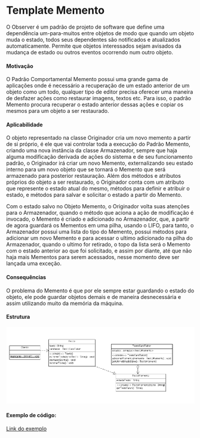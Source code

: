 # Template Memento
O Observer é um padrão de projeto de software que define uma dependência um-para-muitos entre objetos de modo que quando um objeto muda o estado, todos seus dependentes são notificados e atualizados automaticamente. Permite que objetos interessados sejam avisados da mudança de estado ou outros eventos ocorrendo num outro objeto.


#### Motivação
O Padrão Comportamental Memento possui uma grande gama de aplicações onde é necessário a recuperação de um estado anterior de um objeto como um todo, qualquer tipo de editor precisa oferecer uma maneira de desfazer ações como restaurar imagens, textos etc. Para isso, o padrão Memento procura recuperar o estado anterior dessas ações e copiar os mesmos para um objeto a ser restaurado.


#### Aplicabilidade 
O objeto representado na classe Originador cria um novo memento a partir de si próprio, é ele que vai controlar toda a execução do Padrão Memento, criando uma nova instância da classe Armazenador, sempre que haja alguma modificação derivada de ações do sistema e de seu funcionamento padrão, o Originador irá criar um novo Memento, externalizando seu estado interno para um novo objeto que se tornará o Memento que será armazenado para posterior restauração. Além dos métodos e atributos próprios do objeto a ser restaurado, o Originador conta com um atributo que represente o estado atual do mesmo, métodos para definir e atribuir o estado, e métodos para salvar e solicitar o estado a partir do Memento.

Com o estado salvo no Objeto Memento, o Originador volta suas atenções para o Armazenador, quando o método que aciona a ação de modificação é invocado, o Memento é criado e adicionado no Armazenador, que, a partir de agora guardará os Mementos em uma pilha, usando o LIFO, para tanto, o Armazenador possui uma lista do tipo do Memento, possui métodos para adicionar um novo Memento e para acessar o ultimo adicionado na pilha do Armazenador, quando o ultimo for retirado, o topo da lista será o Memento com o estado anterior ao que foi solicitado, e assim por diante, até que não haja mais Mementos para serem acessados, nesse momento deve ser lançada uma exceção.

#### Consequências
O problema do Memento é que por ele sempre estar guardando o estado do objeto, ele pode guardar objetos demais e de maneira desnecessária e assim utilizando muito da memória da máquina.


#### Estrutura

![Estrutura](https://github.com/Felipecasadia/Estudos/blob/master/Memento/memento.png)

#### Exemplo de código:

[Link do exemplo](https://github.com/Felipecasadia/Estudos/tree/master/Memento/Exemplo%20Java)
